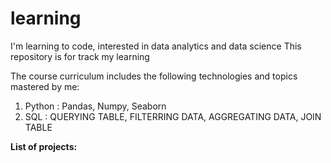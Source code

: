 # learning
I'm learning to code, interested in data analytics and data science
This repository is for track my learning 

The course curriculum includes the following technologies and topics mastered by me:  
1. Python : Pandas, Numpy, Seaborn
2. SQL : QUERYING TABLE, FILTERRING DATA, AGGREGATING DATA, JOIN TABLE

**List of projects:**
